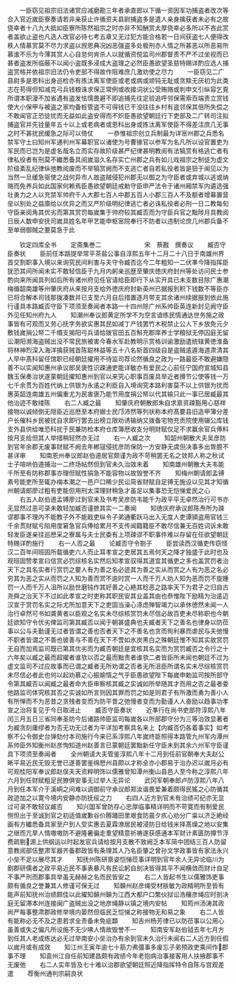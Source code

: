 <!-- { "loadSidebar": true } -->
　　一臣窃见祖宗旧法诸赏应减磨勘三年者承直郎以下循一资因军功捕盗者改次等合入官近嵗臣寮奏请若非亲获止许循资夫县尉捕盗多是遣人亲身擒获者未必有之故侥幸者十八九大抵如臣寮所陈然祖宗之时亦非不知酬赏太厚侥幸必多所以不吝此赏者盖欲止盗也凡选人改官必待七考五章又无过犯方能合格若一日间获盗七人便得改秩人情慕赏莫不尽力求盗以觊恩典况凶恶强盗多处极刑亦人情之所甚恶以所恶易所慕谁不乐为今薄其赏人心自怠何肯杀人以就循资傥监司州郡督责不严不过坐视而已甚者盗发所临蔽不以闻小盗既多浸成大盗理之必然臣愚欲望圣慈特赐详酌应选人捕盗赏格并依祖宗旧法仍令吏部不得故作阻难庶几激劝使之尽力
　　一臣窃见二广县尉多是恩科出身巡检亦有拣汰离军使臣或老或病或顽钝无耻或贪黩无厌初为此类志在苟得但知减克弓兵钱粮诛求保正常例或收接词状公受贿赂或判申文引纵容乞覔所谓本职漫不加省遇有盗发怯懦畏避不即追捕先往定验追呼邻保需索百端责立赏钱使大小保甲与被盗之家均备桩管盗不可得钱已干没往往乡村有盗邻保其倍所失偿之不敢闻官正恐徒扰而无益如此盗安得而不炽臣愚欲望朝廷行下吏部及二广转司注拟捕盗官并先铨量年五十以上或老病者或恩科出身或拣汰离军使臣不得差注庶几无事之时不甚扰民缓急之际可以倚仗
　　一恭惟祖宗创立兵制最为详宻州郡之兵悉名禁军守土曰知州军通判州军幕职官以诸使为号曹掾官以参军为名凡所以设官置吏为军民而已岂为是虚名哉名立而实存故阶级甚严纪律甚明教阅有法犒赏有格逃亡者有律私役者有刑莫不纎悉备具阅嵗滋久名存实亡州郡之兵有如儿戏祖宗之制徒为虚文阶级紊乱纪律纵弛教阅废而不举犒赏阙而不支逃亡者自若私役者皆是狃于闻见以为当然一旦缓急驱使之战何异市人故盗贼侵犯州郡无以御之为守臣者或弃城以逃或纳赂而免养兵如此国家何赖焉臣愚欲望朝廷戒勅守臣申严法令于诸州厢禁军内遴选强壮勇力之人以充禁军帅府千人大郡七百人中郡五百人小郡三百人不及额者增募置营垒以别处之益廪给以优异之而又严阶级明纪律逃亡者必诛私役者必刑一日二教每旬守臣亲阅角其优劣而第其赏罚每嵗集于帅府较其臧否而为守臣兵官之黜陟月具教阅日辰人数申安抚司嵗具姓名年甲艺能申枢宻院奉行不防者以违制论庶几州郡兵备不至单弱御贼之要莫急于此












　　钦定四库全书
　　定斋集巻二　　　　　　　宋　蔡戡　撰奏议
　　臧否守臣奏状
　　臣前任本路提举常平茶盐公事自淳熙五年十二月二十八日于南雄州界首交割职事入境以来询究民间利害与夫守令臧否迄今二年粗知一二伏凖今降指挥臣犹恐其间所闻未实不敢轻信臣于九月内躬亲巡歴至肇庆徳庆府封州等处访问民士参酌向来所闻具列如后所有诸州府见任官请给臣即行下从实开具已未支数目除广惠潮梅循韶南雄等州肇庆府从来按月支给外徳庆府封新英州已据报到积下钱数不等臣亦已将合解本司钱那拨凑数并已支至六月自后措置逐月带支其余诸州续据报到依此施行谨具本路臧否守臣下项须至奏闻者本路一十四州除广州系帅臣英连新封见阙守臣外见任知州府九人
　　知潮州奉议郎黄定所学不为空言谙练民情通达世务施之政事皆有可观而又劳心抚字务欲实惠其民如减丁产钱罢竹木税禁止公人下乡放免元夕敷钱嵗捐公帑二千缗支揭阳弓兵请给拨官田五百斛充郡庠养士学粮狱无停囚庭无留讼潮阳濒海盗贼出没不常民旅被害今春水军赴教明示赏格训谕激励遣统辖黄徳淮备将林神烈深入海洋擒获贼首陈聪林益等五十八名斩首四级自是盗贼逺遁海道肃清其人早中髙科留任馆职已经朝廷擢用不待监司荐论然循良之政为一路最臣不敢避嫌隠善不以实闻知惠州承议郎吴褒性识疎通吏能详敏亦有爱民之心前任宁国府宣城知县魏玉保奏治状遂蒙朝廷擢知惠州到官以来究心职事百废具举近者撙节公使等钱一万七千余贯为百姓代纳上供银为永逺之利臣自入境询究本路利害莫不以上供银为扰而惠英韶连南雄五州偏重尤为民害褒乃能节用度捐公帑以代其输只此一事已居臧最其他治迹不敢缕陈
　　右二人臧之最
　　知肇庆府朝散郎朱自求禀资疎豁用心慈祥接物以诚倾倒无隠臣近巡厯至本府据士民邝沛然等列状称本府髙要县旧造甲簿分差户长催科乡民被扰自求即行罢去出榜立限劝诱输纳又拨备宅物充贡院使用辍公库钱支外县供给唯恐科扰于民兼防检本府仓库簿厯收支分明财赋仅足不求赢余官兵俸料按月支给但其人举措稍轻然亦无过
　　右一人臧之次
　　知韶州朝散大夫吴彦防到官年余郡无废事财赋不阙去年郴冦侵扰彦防保防一方安静无虞但决事多出胷臆不甚详审
　　知南恩州奉议郎赵伯逷居官颇谨为政不苛稍罢无名之敛邦人称之秋试士子喧哄伯逷捕治一二终场帖然但到官未久治效未着
　　知南雄州朝散大夫韦能千所至有防称郡事亦理但赋性狷急不能容物以故毁誉不齐
　　知梅州朝请郎孟镈素号能吏所至辄办梅本潮之一邑户口稀少民讼简省财赋自足镈无施设以见其才知循州朝请郎廖过粗有吏能但用刑太深理财稍急才虽足以集事恐无恺悌爱民之心
　　右五人赵伯逷孟镈廖过到官未及书考吴彦防韦能千为政平平无卓然治行可书亦无显然过恶可录未敢轻加臧否谨摭其实一二奏闻
　　知徳庆府承议郎陈焘所为疎谬郡事不理内不能教子外不能戢吏纵令子弟通衢跃马出入无度人吏谭頴盗用官钱三千余贯财赋亏陷用度窘急官兵俸给累月不支传闻籍籍臣不敢尽信兼无百姓词诉未敢轻发臣遂亲往巡厯采之寮属与夫士民委有上项疎谬不职事件难以存留在任欲望朝廷特赐详酌施行
　　右一人否之最
　　论臧否守令劄子
　　臣尝读西汉循吏传窃怪汉二百年间班固所载循吏六人而止耳孝宣之吏居其五焉何天之降才独盛于此时也及观班固赞孝宣曰信赏必罚综核名实然后知孝宣驭得其道宜其循吏之多也盖赏罚者治天下之具名实者行赏罚之要人有为善之名必迹其为善之实从而赏之人有为恶之名必穷其为恶之实从而罚之人知为善而赏不逾时赏一人而千万人劝人知为恶而罚不旋踵罚一人而千万人沮所以励世磨钝作其好善之心絶其稔恶之路率天下为君子之归自古尧舜之治天下不过如此孝宣之时吏称其职民安其业盖其由也恭惟陛下励精为治逺迈汉宣于赏罚名实之际尤所加意天下之吏固当澡心涤虑殚智竭力以承休徳然未闻一人治行卓然可书如龚黄者以臣观之名实未尽综核赏罚未尽信必故百吏未尽称职也今朝廷欲知守令优劣俾监司第其臧否以闻于朝甚盛典也夫臧者天下之善名也律身以防莅事以公与夫勤谨无过者皆谓之善也否者天下之不善名也贪而徇利暴而虐民与夫弛慢不职者皆谓之不善也彼善与不善在天下不啻如氷炭黑白之殊朝廷惟不知其实故赏罚无自而加焉监司既已第其优劣而为臧否朝廷是宜核其名实而为赏罚臧否之令行之十六年矣以臧之最而超擢者谁欤以否之最而黜责者谁欤二者皆臣所未闻也朝廷不过为虚文监司不过应故事而已谓之臧者无所劝谓之否者无所沮臣所谓名实未尽综核赏罚未尽信必者此也何以起劝慕之心振媮惰之气乎臣愚欲望陛下每嵗申勅监司按所部守令第其臧否以闻臧之最者命大臣审察核其臧之实诚如所举随其才而用之否之最者委他路监司体究核其否之实诚如所言则因其罪而罚之如是则君子有所激而勇为善小人有所惮而不为恶昔之贪残者变而为防平昔之弛慢者变而为勤谨人人奋励以趋事功孝宣之治将复见于今日取进止
　　臧否守臣奏状
　　近凖行在尚书吏部符淳熙八年闰三月五日三省同奉圣防今后诸路帅臣监司每嵗各以所部郡守分为三等治效显著者为臧贪刻庸缪者为否无功无过者为平详加考察具名来上【内臧否仍各着事实】如考察不公令御史台弹劾付本司施行今来已系淳熙八年嵗终臣照得本路管九州军内潭州系帅臣外知衡州赵彦恂知道州赵善言已蒙朝廷罢黜新任守臣未到其余六州军守臣谨具下项须至奏闻者
　　全州朝请大夫管鉴淳熙八年十二月到任前官朝奉大夫赵公晰平易近民无毁无誉已遂善罢鉴绵厯州县颇以才称全亦小郡易于治办迟以嵗月必有可观桂阳军奉议郎赵俣夫天资粹明饰以儒雅曾知潭州衡山县邑人至今称之淳熙八年六月到任财赋粗足民獠俱安事无过举人无异论
　　武冈军朝奉郎卢防淳熙八年八月到任本军介于溪峒之间难以调御前守承议郎郑汝谐畏爱兼着颇得民猺之心防循其政迹加之以寛今境内安静亦防抚绥之力
　　右四人近方到官未有治绩可纪亦无显过可录不敢轻议臧否
　　知兴国军曾防存心忠厚临事精详明而不苛寛而有制爱民恻怛出于至诚到官之初适值嵗歉谷价腾踊田里艰食防晨夕疚心劝分广粜以济乏絶经画有方纎悉备具家至户到人受实惠去夏霖潦居民被浸防日给钱米择髙燥之地以安集之继而亢旱人情嗷嗷防不避隆暑徧走羣望精意祈祷遂获感通本军财计素匮防撙节浮费疏剔源上供纲运以时起发官兵请给按月支散不致阙乏本军简中团结三百人防留意教阅部伍整肃军器齐备郡政皆有条理其人乃名臣肇之曾孙文学政事皆有家法永兴小垒不足以展尽其才
　　知抚州陈研禀姿恺悌莅事详明到官年余人无异论临川为剧郡研儒者之政平易近民不事表暴凡有民讼躬自剖决皆得其平不闻横敛而财计自足不事严刑而郡事具举虽无赫赫之名而民皆安之
　　右二人皆起书生以儒雅饰吏事颇有循良之誉兼其人修谨可保无过
　　知贑州赵彦绳受材肤敏为政精明所至皆有能声前知抚州治绩颇佳以此擢知贑州贑为江西大都户口繁伙狱讼浩穰彦绳应时剖决庭无留滞本州连接闽广盗贼出没之地彦绳静以镇之境内安帖
　　知筠州汤涛其政尚严每事整肃郡政修举境内晏然但临民乏恺悌之称接物无和易之象
　　右二人皆有能称必无不及之患若求全责备未免疵纇
　　知吉州杨芳律已以防莅事以公用心虽善或失之偏凡所设施不无少咈人情故毁誉不一
　　知南安军赵伯钺去年七月方到任其人老成练达必无过举南安小垒治办有余到官未久治行未闻右二人近方到任假以嵗月或有成效
　　知江州王寅年逾七十筋力弗彊事多废忘子弟预政吏乘间作郡事不理
　　知袁州江自任前知建昌颇有政绩今年老抱病治事接客用人扶掖郡事不无废弛
　　右二人实年皆及七十难以治郡欲望朝廷照近降指挥特令自陈与宫观差遣
　　荐衡州通判宗嗣良状
